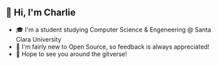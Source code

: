 ## 👋 Hi, I'm Charlie 

- 🎓 I'm a student studying Computer Science & Engeneering @ Santa Clara University
- 🌱 I'm fairly new to Open Source, so feedback is always appreciated!
- 🤠 Hope to see you around the gitverse!
